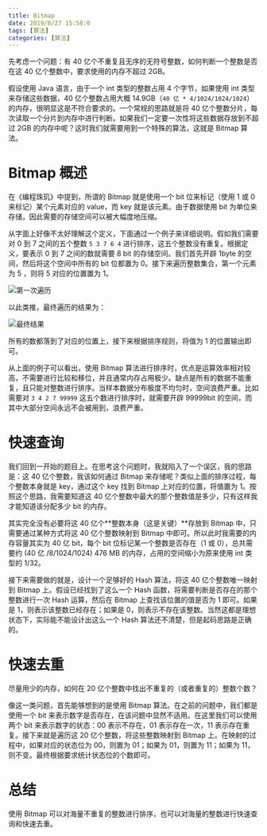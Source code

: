 ```yaml
---
title: Bitmap
date: 2019/8/27 15:58:0
tags: [算法]
categories: [算法]
---
```

先考虑一个问题：有 40 亿个不重复且无序的无符号整数，如何判断一个整数是否在这 40 亿个整数中，要求使用的内存不超过 2GB。

<!--more-->

假设使用 Java 语言，由于一个 int 类型的整数占用 4 个字节，如果使用 int 类型来存储这些数据，40 亿个整数占用大概 14.9GB（`40 亿 * 4/1024/1024/1024`）的内存，很明显这是不符合要求的。一个常规的思路就是将 40 亿个整数分片，每次读取一个分片到内存中进行判断。如果我们一定要一次性将这些数据存放到不超过 2GB 的内存中呢？这时我们就需要用到一个特殊的算法，这就是 Bitmap 算法。

# Bitmap 概述
在《编程珠玑》中提到，所谓的 Bitmap 就是使用一个 bit 位来标记（使用 1 或 0 来标记）某个元素对应的 value，而 key 就是该元素。由于数据使用 bit 为单位来存储，因此需要的存储空间可以被大幅度地压缩。

从字面上好像不太好理解这个定义，下面通过一个例子来详细说明。假如我们需要对 0 到 7 之间的五个整数 `5 3 7 6 4` 进行排序，这五个整数没有重复。根据定义，要表示 0 到 7 之间的数就需要 8 bit 的存储空间。我们首先开辟 1byte 的空间，然后将这个空间中所有的 bit 位都置为 0。接下来遍历整数集合，第一个元素为 5 ，则将 5 对应的位置置为 1。

![第一次遍历](https://img.nekolr.com/images/2019/08/27/RRl.png)

以此类推，最终遍历的结果为：

![最终结果](https://img.nekolr.com/images/2019/08/28/mQB.png)

所有的数都落到了对应的位置上，接下来根据排序规则，将值为 1 的位置输出即可。

从上面的例子可以看出，使用 Bitmap 算法进行排序时，优点是运算效率相对较高，不需要进行比较和移位，并且通常内存占用极少。缺点是所有的数据不能重复，且只能对整数进行排序。当样本数据分布极度不均匀时，空间浪费严重。比如需要对 `3 4 2 7 99999` 这五个数进行排序时，就需要开辟 99999bit 的空间，而其中大部分空间永远不会被用到，浪费严重。

# 快速查询
我们回到一开始的题目上。在思考这个问题时，我就陷入了一个误区，我的思路是：这 40 亿个整数，我该如何通过 Bitmap 来存储呢？类似上面的排序过程，每个整数本身就是 key，通过这个 key 找到 Bitmap 上对应的位置，将值置为 1。按照这个思路，我需要知道这 40 亿个整数中最大的那个整数值是多少，只有这样我才能知道该分配多少 bit 的内存。

其实完全没有必要将这 40 亿个**整数本身（这是关键）**存放到 Bitmap 中，只需要通过某种方式将这 40 亿个整数映射到 Bitmap 中即可。所以此时我需要的内存容量其实为 40 亿 bit，每个 bit 位标记某一个整数是否存在（1 或 0），总共需要约 (40 亿 /8/1024/1024) 476 MB 的内存，占用的空间缩小为原来使用 int 类型的 1/32。

接下来需要做的就是，设计一个足够好的 Hash 算法，将这 40 亿个整数唯一映射到 Bitmap 上。假设已经找到了这么一个 Hash 函数，将需要判断是否存在的那个整数进行一次 Hash 运算，然后在 Bitmap 上查找该位置的值是否为 1 即可。如果是 1，则表示该整数已经存在；如果是 0，则表示不存在该整数。当然这都是理想状态下，实际能不能设计出这么一个 Hash 算法还不清楚，但是起码思路是正确的。

# 快速去重
尽量用少的内存，如何在 20 亿个整数中找出不重复的（或者重复的）整数个数？

像这一类问题，首先能够想到的是使用 Bitmap 算法。在之前的问题中，我们都是使用一个 bit 来表示数字是否存在，在该问题中显然不适用。在这里我们可以使用两个 bit 来表示数字的状态：00 表示不存在，01 表示存在一次，11 表示存在重复。接下来就是遍历这 20 亿个整数，将这些整数映射到 Bitmap 上。在映射的过程中，如果对应的状态位为 00，则置为 01；如果为 01，则置为 11；如果为 11，则不变。最终根据要求统计状态位的个数即可。

# 总结
使用 Bitmap 可以对海量不重复的整数进行排序，也可以对海量的整数进行快速查询和快速去重。